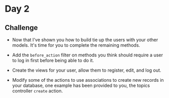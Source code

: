 # Day 2

## Challenge

- Now that I've shown you how to build tie up the users with your other models. It's time for you to complete the remaining methods.

- Add the `before_action` filter on methods you think should require a user to log in first before being able to do it.

- Create the views for your user, allow them to register, edit, and log out.

- Modify some of the actions to use associations to create new records in your database, one example has been provided to you, the topics controller `create` action.
